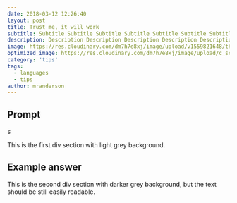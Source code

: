```yaml
---
date: 2018-03-12 12:26:40
layout: post
title: Trust me, it will work
subtitle: Subtitle Subtitle Subtitle Subtitle Subtitle Subtitle Subtitle Subtitle Subtitle Subtitle Subtitle 
description: Description Description Description Description Description Description Description Description 
image: https://res.cloudinary.com/dm7h7e8xj/image/upload/v1559821648/theme1_eoyjtl.jpg
optimized_image: https://res.cloudinary.com/dm7h7e8xj/image/upload/c_scale,w_380/v1559821648/theme1_eoyjtl.jpg
category: 'tips'
tags:
  - languages
  - tips
author: mranderson
---
```


## Prompt
s

  <div class="promptinnerdivtop">
    <div class="prompttextdiv">
    <p>This is the first div section with light grey background.</p>
    </div>
  </div>


## Example answer
  <div class="promptinnerdivbottom" >
    <div class="prompttextdiv">
    <p>This is the second div section with darker grey background, but the text should be still easily readable.</p>
    </div>
  </div>




